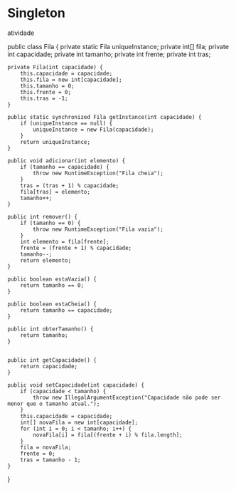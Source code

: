 # Singleton
atividade


public class Fila {
    private static Fila uniqueInstance;
    private int[] fila;
    private int capacidade;
    private int tamanho;
    private int frente;
    private int tras;

 
    private Fila(int capacidade) {
        this.capacidade = capacidade;
        this.fila = new int[capacidade];
        this.tamanho = 0;
        this.frente = 0;
        this.tras = -1;
    }

    public static synchronized Fila getInstance(int capacidade) {
        if (uniqueInstance == null) {
            uniqueInstance = new Fila(capacidade);
        }
        return uniqueInstance;
    }
    
    public void adicionar(int elemento) {
        if (tamanho == capacidade) {
            throw new RuntimeException("Fila cheia");
        }
        tras = (tras + 1) % capacidade;
        fila[tras] = elemento;
        tamanho++;
    }

    public int remover() {
        if (tamanho == 0) {
            throw new RuntimeException("Fila vazia");
        }
        int elemento = fila[frente];
        frente = (frente + 1) % capacidade;
        tamanho--;
        return elemento;
    }

    public boolean estaVazia() {
        return tamanho == 0;
    }

    public boolean estaCheia() {
        return tamanho == capacidade;
    }

    public int obterTamanho() {
        return tamanho;
    }

   
    public int getCapacidade() {
        return capacidade;
    }

    public void setCapacidade(int capacidade) {
        if (capacidade < tamanho) {
            throw new IllegalArgumentException("Capacidade não pode ser menor que o tamanho atual.");
        }
        this.capacidade = capacidade;
        int[] novaFila = new int[capacidade];
        for (int i = 0; i < tamanho; i++) {
            novaFila[i] = fila[(frente + i) % fila.length];
        }
        fila = novaFila;
        frente = 0;
        tras = tamanho - 1;
    }
}
